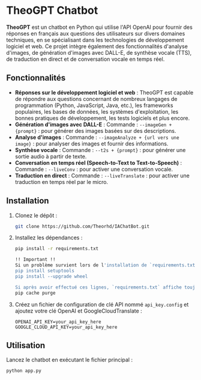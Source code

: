 # TheoGPT Chatbot

**TheoGPT** est un chatbot en Python qui utilise l'API OpenAI pour fournir des réponses en français aux questions des utilisateurs sur divers domaines techniques, en se spécialisant dans les technologies de développement logiciel et web. Ce projet intègre également des fonctionnalités d'analyse d'images, de génération d'images avec DALL-E, de synthèse vocale (TTS), de traduction en direct et de conversation vocale en temps réel.

## Fonctionnalités

- **Réponses sur le développement logiciel et web** : TheoGPT est capable de répondre aux questions concernant de nombreux langages de programmation (Python, JavaScript, Java, etc.), les frameworks populaires, les bases de données, les systèmes d'exploitation, les bonnes pratiques de développement, les tests logiciels et plus encore.
- **Génération d'images avec DALL-E** : Commande : `--imageGen + {prompt}` : pour générer des images basées sur des descriptions.
- **Analyse d'images** : Commande : `--imageAnalyze + {url vers une image}` : pour analyser des images et fournir des informations.
- **Synthèse vocale** : Commande : `--t2s + {prompt}` : pour générer une sortie audio à partir de texte.
- **Conversation en temps réel (Speech-to-Text to Text-to-Speech)** : Commande : `--liveConv` : pour activer une conversation vocale.
- **Traduction en direct** : Commande : `--liveTranslate` : pour activer une traduction en temps réel par le micro.

## Installation

1. Clonez le dépôt :
    ```bash
    git clone https://github.com/Theorhd/IAChatBot.git
    ```

2. Installez les dépendances :
    ```bash
    pip install -r requirements.txt
    ```
    ```bash
    !! Important !!
    Si un problème survient lors de l'installation de `requirements.txt`, effectuez les commandes suivantes dans PowerShell :
    pip install setuptools
    pip install --upgrade wheel

    Si après avoir effectué ces lignes, `requirements.txt` affiche toujours une erreur lors de l'installation :
    pip cache purge
    ```

3. Créez un fichier de configuration de clé API nommé `api_key.config` et ajoutez votre clé OpenAI et GoogleCloudTranslate :
    ```text
    OPENAI_API_KEY=your_api_key_here
    GOOGLE_CLOUD_API_KEY=your_api_key_here
    ```

## Utilisation

Lancez le chatbot en exécutant le fichier principal :

```bash
python app.py
```
